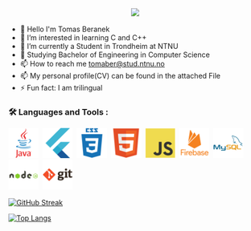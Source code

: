 <div id="header" align="center">
  <img src="https://media.giphy.com/media/M9gbBd9nbDrOTu1Mqx/giphy.gif" width="100"/>
</div>

- 👋 Hello I'm Tomas Beranek
- 👀 I’m interested in learning C and C++
- 🌱 I’m currently a Student in Trondheim at NTNU 
- 🔭 Studying Bachelor of Engineering in Computer Science
- 📫 How to reach me tomaber@stud.ntnu.no
- 📫 My personal profile(CV) can be found in the attached File
- ⚡ Fun fact: I am trilingual 



### :hammer_and_wrench: Languages and Tools :
<div>
  <img src="https://github.com/devicons/devicon/blob/master/icons/java/java-original-wordmark.svg" title="Java" alt="Java" width="60" height="60"/>&nbsp;
  <img src="https://github.com/devicons/devicon/blob/master/icons/flutter/flutter-original.svg" title="Flutter" alt="Flutter" width="60" height="60"/>&nbsp;
  <img src="https://github.com/devicons/devicon/blob/master/icons/css3/css3-plain-wordmark.svg"  title="CSS" alt="CSS" width="60" height="60"/>&nbsp;
  <img src="https://github.com/devicons/devicon/blob/master/icons/html5/html5-original.svg" title="HTML5" alt="HTML" width="60" height="60"/>&nbsp;
  <img src="https://github.com/devicons/devicon/blob/master/icons/javascript/javascript-original.svg" title="JavaScript" alt="JavaScript" width="60" height="60"/>&nbsp;
  <img src="https://github.com/devicons/devicon/blob/master/icons/firebase/firebase-plain-wordmark.svg" title="Firebase" alt="Firebase" width="60" height="60"/>&nbsp;
  <img src="https://github.com/devicons/devicon/blob/master/icons/mysql/mysql-original-wordmark.svg" title="MySQL"  alt="MySQL" width="60" height="60"/>&nbsp;
  <img src="https://github.com/devicons/devicon/blob/master/icons/nodejs/nodejs-original-wordmark.svg" title="NodeJS" alt="NodeJS" width="60" height="60"/>&nbsp;
  <img src="https://github.com/devicons/devicon/blob/master/icons/git/git-original-wordmark.svg" title="Git" **alt="Git" width="60" height="60"/>
</div>

[![GitHub Streak](http://github-readme-streak-stats.herokuapp.com?user=tomasbera&theme=dark&background=000000)](https://git.io/streak-stats)


[![Top Langs](https://github-readme-stats.vercel.app/api/top-langs/?username=tomasbera&layout=compact&theme=vision-friendly-dark)](https://github.com/anuraghazra/github-readme-stats)



<!---
tomasbera/tomasbera is a ✨ special ✨ repository because its `README.md` (this file) appears on your GitHub profile.
You can click the Preview link to take a look at your changes.
--->
